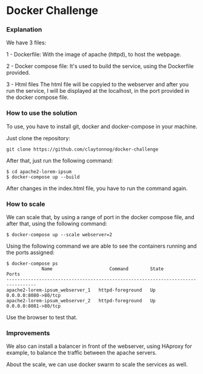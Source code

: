 # Docker Challenge

### Explanation
We have 3 files:

1 - Dockerfile:
With the image of apache (httpd), to host the webpage.

2 - Docker compose file:
It's used to build the service, using the Dockerfile provided.

3 - Html files
The html file will be copyied to the webserver and after you run the service, I will be displayed at the localhost, in the port provided in the docker compose file.

### How to use the solution

To use, you have to install git, docker and docker-compose in your machine.

Just clone the repository:
```
git clone https://github.com/claytonnog/docker-challenge
```

After that, just run the following command:
```
$ cd apache2-lorem-ipsum
$ docker-compose up --build
```

After changes in the index.html file, you have to run the command again.

### How to scale

We can scale that, by using a range of port in the docker compose file, and after that, using the following command:
```
$ docker-compose up --scale webserver=2
```

Using the following command we are able to see the containers running and the ports assigned:
```
$ docker-compose ps
             Name                     Command        State          Ports        
---------------------------------------------------------------------------------
apache2-lorem-ipsum_webserver_1   httpd-foreground   Up      0.0.0.0:8080->80/tcp
apache2-lorem-ipsum_webserver_2   httpd-foreground   Up      0.0.0.0:8081->80/tcp
```

Use the browser to test that.

### Improvements

We also can install a balancer in front of the webserver, using HAproxy for example, to balance the traffic between the apache servers.

About the scale, we can use docker swarm to scale the services as well.


